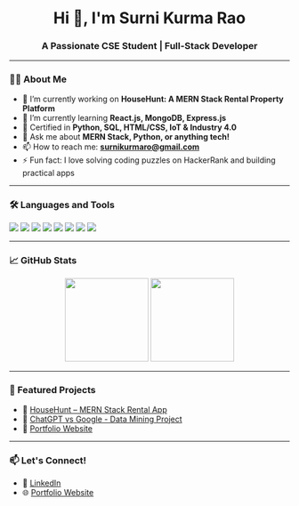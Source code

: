 <h1 align="center">Hi 👋, I'm Surni Kurma Rao</h1>
<h3 align="center">A Passionate CSE Student | Full-Stack Developer</h3>

---

### 👨‍💻 About Me

- 🔭 I’m currently working on **HouseHunt: A MERN Stack Rental Property Platform**
- 🌱 I’m currently learning **React.js, MongoDB, Express.js**
- 🏅 Certified in **Python, SQL, HTML/CSS, IoT & Industry 4.0**
- 💬 Ask me about **MERN Stack, Python, or anything tech!**
- 📫 How to reach me: **surnikurmaro@gmail.com**
- ⚡ Fun fact: I love solving coding puzzles on HackerRank and building practical apps

---

### 🛠️ Languages and Tools

<p>
  <img src="https://img.shields.io/badge/Python-3670A0?style=for-the-badge&logo=python&logoColor=white"/>
  <img src="https://img.shields.io/badge/JavaScript-F0DB4F?style=for-the-badge&logo=javascript&logoColor=black"/>
  <img src="https://img.shields.io/badge/React-61DBFB?style=for-the-badge&logo=react&logoColor=black"/>
  <img src="https://img.shields.io/badge/Node.js-68A063?style=for-the-badge&logo=node.js&logoColor=white"/>
  <img src="https://img.shields.io/badge/HTML5-E44D26?style=for-the-badge&logo=html5&logoColor=white"/>
  <img src="https://img.shields.io/badge/CSS3-264DE4?style=for-the-badge&logo=css3&logoColor=white"/>
  <img src="https://img.shields.io/badge/MongoDB-4DB33D?style=for-the-badge&logo=mongodb&logoColor=white"/>
  <img src="https://img.shields.io/badge/SQL-4479A1?style=for-the-badge&logo=postgresql&logoColor=white"/>
</p>

---

### 📈 GitHub Stats

<p align="center">
  <img src="https://github-readme-stats.vercel.app/api?username=Kurma9676&show_icons=true&theme=tokyonight" height="150"/>
  <img src="https://github-readme-stats.vercel.app/api/top-langs/?username=Kurma9676&layout=compact&theme=tokyonight" height="150"/>
</p>

---

### 📌 Featured Projects

- 🔹 [HouseHunt – MERN Stack Rental App](https://github.com/surnikurmaro/HouseHunt)
- 🔹 [ChatGPT vs Google - Data Mining Project](https://github.com/surnikurmaro/chatgpt-vs-google)
- 🔹 [Portfolio Website](https://github.com/surnikurmaro/portfolio)

---

### 📫 Let's Connect!

- 💼 [LinkedIn]([https://www.linkedin.com/in/surni-kurma-rao-b8318b241/]) 
- 🌐 [Portfolio Website]([https://kurma9676.github.io/kurmaraosurni-portfolio/]) 

